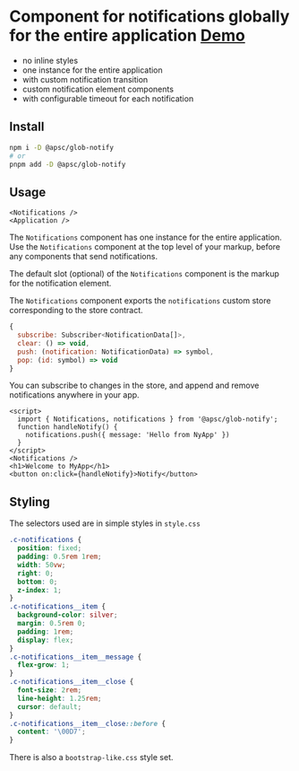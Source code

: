 # Component for notifications globally for the entire application [Demo](https://andrey-pavlenko.github.io/svelte-components/#/glob-notify)

- no inline styles
- one instance for the entire application
- with custom notification transition
- custom notification element components
- with configurable timeout for each notification

## Install

```sh
npm i -D @apsc/glob-notify
# or
pnpm add -D @apsc/glob-notify
```

## Usage

```tsx
<Notifications />
<Application />
```

The `Notifications` component has one instance for the entire application. Use the `Notifications` component at the top level of your markup, before any components that send notifications.

The default slot (optional) of the `Notifications` component is the markup for the notification element.

The `Notifications` component exports the `notifications` custom store corresponding to the store contract.

```js
{
  subscribe: Subscriber<NotificationData[]>,
  clear: () => void,
  push: (notification: NotificationData) => symbol,
  pop: (id: symbol) => void
}
```

You can subscribe to changes in the store, and append and remove notifications anywhere in your app.

```svelte
<script>
  import { Notifications, notifications } from '@apsc/glob-notify';
  function handleNotify() {
    notifications.push({ message: 'Hello from NyApp' })
  }
</script>
<Notifications />
<h1>Welcome to MyApp</h1>
<button on:click={handleNotify}>Notify</button>
```

## Styling

The selectors used are in simple styles in `style.css`

```css
.c-notifications {
  position: fixed;
  padding: 0.5rem 1rem;
  width: 50vw;
  right: 0;
  bottom: 0;
  z-index: 1;
}
.c-notifications__item {
  background-color: silver;
  margin: 0.5rem 0;
  padding: 1rem;
  display: flex;
}
.c-notifications__item__message {
  flex-grow: 1;
}
.c-notifications__item__close {
  font-size: 2rem;
  line-height: 1.25rem;
  cursor: default;
}
.c-notifications__item__close::before {
  content: '\00D7';
}
```

There is also a `bootstrap-like.css` style set.
